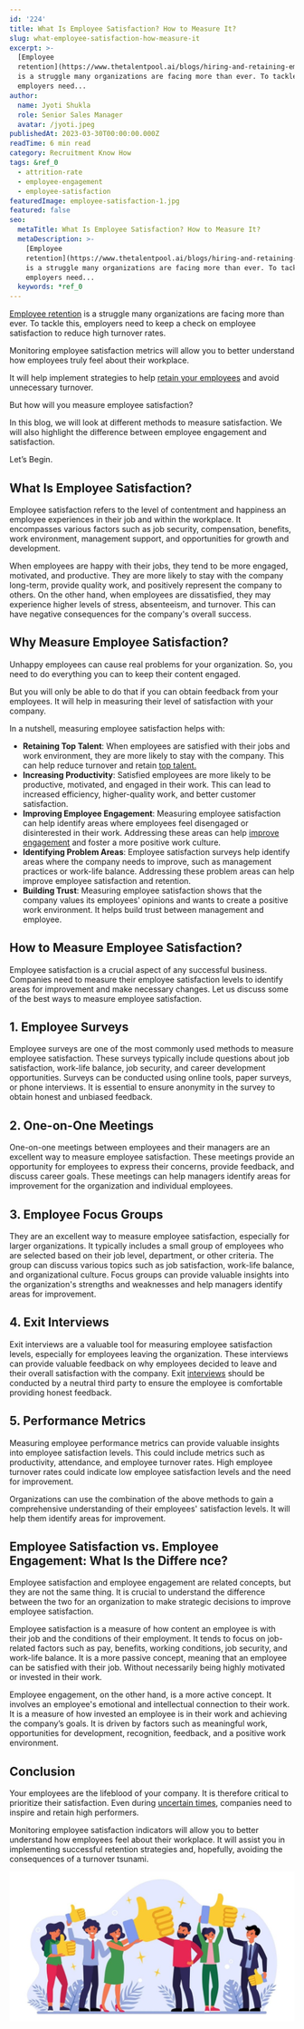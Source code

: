 ```yaml
---
id: '224'
title: What Is Employee Satisfaction? How to Measure It?
slug: what-employee-satisfaction-how-measure-it
excerpt: >-
  [Employee
  retention](https://www.thetalentpool.ai/blogs/hiring-and-retaining-employees-in-uncertain-times/)
  is a struggle many organizations are facing more than ever. To tackle this,
  employers need...
author:
  name: Jyoti Shukla
  role: Senior Sales Manager
  avatar: /jyoti.jpeg
publishedAt: 2023-03-30T00:00:00.000Z
readTime: 6 min read
category: Recruitment Know How
tags: &ref_0
  - attrition-rate
  - employee-engagement
  - employee-satisfaction
featuredImage: employee-satisfaction-1.jpg
featured: false
seo:
  metaTitle: What Is Employee Satisfaction? How to Measure It?
  metaDescription: >-
    [Employee
    retention](https://www.thetalentpool.ai/blogs/hiring-and-retaining-employees-in-uncertain-times/)
    is a struggle many organizations are facing more than ever. To tackle this,
    employers need...
  keywords: *ref_0
---
```


[Employee retention](https://www.thetalentpool.ai/blogs/hiring-and-retaining-employees-in-uncertain-times/) is a struggle many organizations are facing more than ever. To tackle this, employers need to keep a check on employee satisfaction to reduce high turnover rates.

Monitoring employee satisfaction metrics will allow you to better understand how employees truly feel about their workplace.

It will help implement strategies to help [retain your employees](https://www.thetalentpool.ai/blogs/retaining-talent-amid-great-resignation/) and avoid unnecessary turnover.

But how will you measure employee satisfaction?

In this blog, we will look at different methods to measure satisfaction. We will also highlight the difference between employee engagement and satisfaction.

Let’s Begin.

## **What Is Employee Satisfaction?**

Employee satisfaction refers to the level of contentment and happiness an employee experiences in their job and within the workplace. It encompasses various factors such as job security, compensation, benefits, work environment, management support, and opportunities for growth and development.

When employees are happy with their jobs, they tend to be more engaged, motivated, and productive. They are more likely to stay with the company long-term, provide quality work, and positively represent the company to others. On the other hand, when employees are dissatisfied, they may experience higher levels of stress, absenteeism, and turnover. This can have negative consequences for the company's overall success.

## **Why Measure Employee Satisfaction?**

Unhappy employees can cause real problems for your organization. So, you need to do everything you can to keep their content engaged.

But you will only be able to do that if you can obtain feedback from your employees. It will help in measuring their level of satisfaction with your company.

In a nutshell, measuring employee satisfaction helps with:

- **Retaining Top Talent**: When employees are satisfied with their jobs and work environment, they are more likely to stay with the company. This can help reduce turnover and retain [top talent.](https://www.thetalentpool.ai/blogs/top-reasons-why-you-are-losing-top-talent-to-competitors/)
- **Increasing Productivity**: Satisfied employees are more likely to be productive, motivated, and engaged in their work. This can lead to increased efficiency, higher-quality work, and better customer satisfaction.
- **Improving Employee Engagement**: Measuring employee satisfaction can help identify areas where employees feel disengaged or disinterested in their work. Addressing these areas can help [improve engagement](https://www.thetalentpool.ai/blogs/6-ways-increase-employee-engagement/) and foster a more positive work culture.
- **Identifying Problem Areas**: Employee satisfaction surveys help identify areas where the company needs to improve, such as management practices or work-life balance. Addressing these problem areas can help improve employee satisfaction and retention.
- **Building Trust**: Measuring employee satisfaction shows that the company values its employees' opinions and wants to create a positive work environment. It helps build trust between management and employee.

## **How to Measure Employee Satisfaction?**

Employee satisfaction is a crucial aspect of any successful business. Companies need to measure their employee satisfaction levels to identify areas for improvement and make necessary changes. Let us discuss some of the best ways to measure employee satisfaction.

## 1\. **Employee Surveys**

Employee surveys are one of the most commonly used methods to measure employee satisfaction. These surveys typically include questions about job satisfaction, work-life balance, job security, and career development opportunities. Surveys can be conducted using online tools, paper surveys, or phone interviews. It is essential to ensure anonymity in the survey to obtain honest and unbiased feedback.

## 2\. ****One-on-One Meetings****

One-on-one meetings between employees and their managers are an excellent way to measure employee satisfaction. These meetings provide an opportunity for employees to express their concerns, provide feedback, and discuss career goals. These meetings can help managers identify areas for improvement for the organization and individual employees.

## 3\. ******Employee Focus Groups******

They are an excellent way to measure employee satisfaction, especially for larger organizations. It typically includes a small group of employees who are selected based on their job level, department, or other criteria. The group can discuss various topics such as job satisfaction, work-life balance, and organizational culture. Focus groups can provide valuable insights into the organization's strengths and weaknesses and help managers identify areas for improvement.

## 4\. ********Exit Interviews********

Exit interviews are a valuable tool for measuring employee satisfaction levels, especially for employees leaving the organization. These interviews can provide valuable feedback on why employees decided to leave and their overall satisfaction with the company. Exit [interviews](https://en.wikipedia.org/wiki/Interview) should be conducted by a neutral third party to ensure the employee is comfortable providing honest feedback.

## 5\. **********Performance Metrics**********

Measuring employee performance metrics can provide valuable insights into employee satisfaction levels. This could include metrics such as productivity, attendance, and employee turnover rates. High employee turnover rates could indicate low employee satisfaction levels and the need for improvement.

Organizations can use the combination of the above methods to gain a comprehensive understanding of their employees' satisfaction levels. It will help them identify areas for improvement.

## **Employee Satisfaction vs. Employee Engagement: What Is the Differe nce?**

Employee satisfaction and employee engagement are related concepts, but they are not the same thing. It is crucial to understand the difference between the two for an organization to make strategic decisions to improve employee satisfaction.

Employee satisfaction is a measure of how content an employee is with their job and the conditions of their employment. It tends to focus on job-related factors such as pay, benefits, working conditions, job security, and work-life balance. It is a more passive concept, meaning that an employee can be satisfied with their job. Without necessarily being highly motivated or invested in their work.

Employee engagement, on the other hand, is a more active concept. It involves an employee's emotional and intellectual connection to their work. It is a measure of how invested an employee is in their work and achieving the company’s goals. It is driven by factors such as meaningful work, opportunities for development, recognition, feedback, and a positive work environment.

## **Conclusion**

Your employees are the lifeblood of your company. It is therefore critical to prioritize their satisfaction. Even during [uncertain times](https://www.thetalentpool.ai/blogs/hiring-and-retaining-employees-in-uncertain-times/), companies need to inspire and retain high performers.

Monitoring employee satisfaction indicators will allow you to better understand how employees feel about their workplace. It will assist you in implementing successful retention strategies and, hopefully, avoiding the consequences of a turnover tsunami. 

![employee-satisfaction](images/employee-satisfaction-1-1024x535.jpg)
